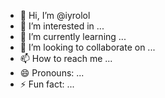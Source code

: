 - 👋 Hi, I’m @iyrolol
- 👀 I’m interested in ...
- 🌱 I’m currently learning ...
- 💞️ I’m looking to collaborate on ...
- 📫 How to reach me ...
- 😄 Pronouns: ...
- ⚡ Fun fact: ...

<!---
iyrolol/iyrolol is a ✨ special ✨ repository because its `README.md` (this file) appears on your GitHub profile.
You can click the Preview link to take a look at your changes.
--->

